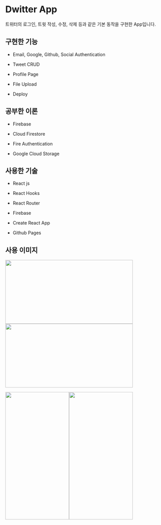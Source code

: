 # Dwitter App

트위터의 로그인, 트윗 작성, 수정, 삭제 등과 같은 기본 동작을 구현한 App입니다.

## 구현한 기능

* Email, Google, Github, Social Authentication

* Tweet CRUD

* Profile Page

* File Upload

* Deploy

## 공부한 이론

* Firebase

* Cloud Firestore

* Fire Authentication

* Google Cloud Storage

## 사용한 기술

* React js

* React Hooks

* React Router

* Firebase

* Create React App

* Github Pages

## 사용 이미지

<img src="https://user-images.githubusercontent.com/57383916/145741709-9a89bc96-775d-4000-87b8-27348b761aa9.jpg" width="400" height="200" />

<img src="https://user-images.githubusercontent.com/57383916/145741907-4eed0939-3ee0-4032-a2ae-24d39e1fa33a.jpg" width="400" height="200" />

<img src="https://user-images.githubusercontent.com/57383916/145741949-52ef2cd8-a05b-4fa7-a931-02e702371d92.png" width="200" height="400" /><img src="https://user-images.githubusercontent.com/57383916/145742015-b05d6103-c5bc-4337-87e1-1d01c0ee814e.png" width="200" height="400" />
